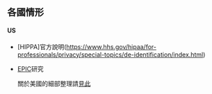 ## 各國情形

#### US
- [HIPPA]官方說明(https://www.hhs.gov/hipaa/for-professionals/privacy/special-topics/de-identification/index.html)   
- [EPIC](https://epic.org/privacy/reidentification/)研究  

    關於美國的細部整理請[見此](https://github.com/hmsyuan/DigitalRights/blob/master/RtP/Country/US/de-identification.md)
